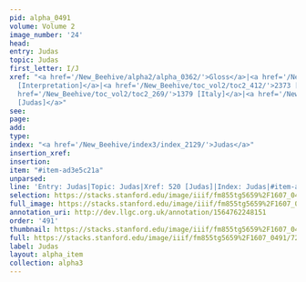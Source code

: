 ```yaml
---
pid: alpha_0491
volume: Volume 2
image_number: '24'
head: 
entry: Judas
topic: Judas
first_letter: I/J
xref: "<a href='/New_Beehive/alpha2/alpha_0362/'>Gloss</a>|<a href='/New_Beehive/toc_vol2/toc2_172/'>923
  [Interpretation]</a>|<a href='/New_Beehive/toc_vol2/toc2_412/'>2373 [Inward Man]</a>|||<a
  href='/New_Beehive/toc_vol2/toc2_269/'>1379 [Italy]</a>|<a href='/New_Beehive/toc_vol2/toc2_124/'>520
  [Judas]</a>"
see: 
page: 
add: 
type: 
index: "<a href='/New_Beehive/index3/index_2129/'>Judas</a>"
insertion_xref: 
insertion: 
item: "#item-ad3e5c21a"
unparsed: 
line: 'Entry: Judas|Topic: Judas|Xref: 520 [Judas]|Index: Judas|#item-ad3e5c21a'
selection: https://stacks.stanford.edu/image/iiif/fm855tg5659%2F1607_0491/723,3853,2980,336/full/0/default.jpg
full_image: https://stacks.stanford.edu/image/iiif/fm855tg5659%2F1607_0491/full/full/0/default.jpg
annotation_uri: http://dev.llgc.org.uk/annotation/1564762248151
order: '491'
thumbnail: https://stacks.stanford.edu/image/iiif/fm855tg5659%2F1607_0491/723,3853,600,180/250,/0/default.jpg
full: https://stacks.stanford.edu/image/iiif/fm855tg5659%2F1607_0491/723,3853,2980,336/full/0/default.jpg
label: Judas
layout: alpha_item
collection: alpha3
---
```

